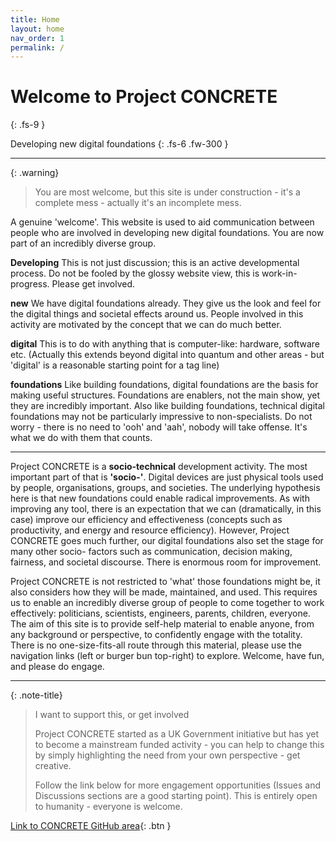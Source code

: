 ```yaml
---
title: Home
layout: home
nav_order: 1
permalink: /
---
```


# Welcome to Project CONCRETE
{: .fs-9 }

Developing new digital foundations
{: .fs-6 .fw-300 }

----


{: .warning}
> You are most welcome, but this site is under construction - it's a complete mess - actually it's an incomplete mess.


A genuine 'welcome'. This website is used to aid communication between people who are involved in developing new digital foundations. You are now part of an incredibly diverse group.

**Developing** This is not just discussion; this is an active developmental process. Do not be fooled by the glossy website view, this is work-in-progress. Please get involved.

**new** We have digital foundations already.  They give us the look and feel for the digital things and societal effects around us. People involved in this activity are motivated by the concept that we can do much better.

**digital** This is to do with anything that is computer-like: hardware, software etc. (Actually this extends beyond digital into quantum and other areas - but 'digital' is a reasonable starting point for a tag line)

**foundations** Like building foundations, digital foundations are the basis for making useful structures. Foundations are enablers, not the main show, yet they are incredibly important. Also like building foundations, technical digital foundations may not be particularly impressive to non-specialists.  Do not worry - there is no need to 'ooh' and 'aah', nobody will take offense. It's what we do with them that counts.

----

Project CONCRETE is a **socio-technical** development activity.  The most important part of that is **'socio-'**. Digital devices are just physical tools used by people, organisations, groups, and societies.  The underlying hypothesis here is that new foundations could enable radical improvements.  As with improving any tool, there is an expectation that we can (dramatically, in this case) improve our efficiency and effectiveness (concepts such as productivity, and energy and resource efficiency). However, Project CONCRETE goes much further, our digital foundations also set the stage for many other socio- factors such as communication, decision making, fairness, and societal discourse. There is enormous room for improvement. 

Project CONCRETE is not restricted to 'what' those foundations might be, it also considers how they will be made, maintained, and used.  This requires us to enable an incredibly diverse group of people to come together to work effectively: politicians, scientists, engineers, parents, children, everyone. The aim of this site is to provide self-help material to enable anyone, from any background or perspective, to confidently engage with the totality. There is no one-size-fits-all route through this material, please use the navigation links (left or burger bun top-right) to explore. Welcome, have fun, and please do engage.

----

{: .note-title}
>I want to support this, or get involved
>
>Project CONCRETE started as a UK Government initiative but has yet to become a mainstream funded activity - you can help to change this by simply highlighting the need from your own perspective - get creative.
>
>Follow the link below for more engagement opportunities (Issues and Discussions sections are a good starting point). This is entirely open to humanity - everyone is welcome.

[Link to CONCRETE GitHub area](https://github.com/BigMassive/CONCRETE){: .btn }








[^1]: [It can take up to 10 minutes for changes to your site to publish after you push the changes to GitHub](https://docs.github.com/en/pages/setting-up-a-github-pages-site-with-jekyll/creating-a-github-pages-site-with-jekyll#creating-your-site).

[Just the Docs]: https://just-the-docs.github.io/just-the-docs/
[GitHub Pages]: https://docs.github.com/en/pages
[README]: https://github.com/just-the-docs/just-the-docs-template/blob/main/README.md
[Jekyll]: https://jekyllrb.com
[GitHub Pages / Actions workflow]: https://github.blog/changelog/2022-07-27-github-pages-custom-github-actions-workflows-beta/
[use this template]: https://github.com/just-the-docs/just-the-docs-template/generate
